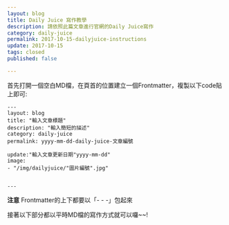 ```yaml
---
layout: blog
title: Daily Juice 寫作教學
description: 請依照此篇文章進行官網的Daily Juice寫作
category: daily-juice
permalink: 2017-10-15-dailyjuice-instructions
update: 2017-10-15
tags: closed
published: false

---
```

首先打開一個空白MD檔，在頁首的位置建立一個Frontmatter，複製以下code貼上即可:  

```
---
layout: blog
title: "輸入文章標題"
description: "輸入簡短的描述"
category: daily-juice
permalink: yyyy-mm-dd-daily-juice-文章編號

update:"輸入文章更新日期"yyyy-mm-dd"
image:
- "/img/dailyjuice/"圖片編號".jpg"


---
```
**注意**   Frontmatter的上下都要以「- - -」包起來

接著以下部分都以平時MD檔的寫作方式就可以囉~~!
